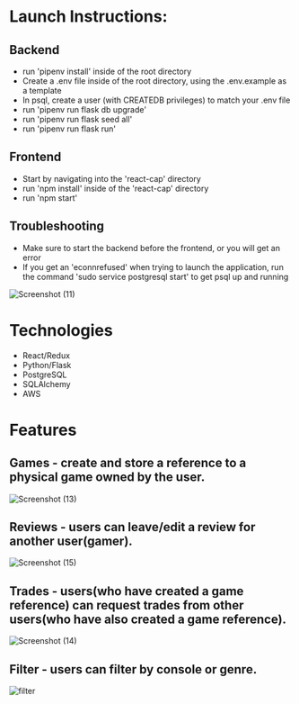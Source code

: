 # Launch Instructions:

## Backend
* run 'pipenv install' inside of the root directory
* Create a .env file inside of the root directory, using the .env.example as a template
* In psql, create a user (with CREATEDB privileges) to match your .env file
* run 'pipenv run flask db upgrade'
* run 'pipenv run flask seed all'
* run 'pipenv run flask run'

## Frontend
* Start by navigating into the 'react-cap' directory
* run 'npm install' inside of the 'react-cap' directory
* run 'npm start'

## Troubleshooting
* Make sure to start the backend before the frontend, or you will get an error
* If you get an 'econnrefused' when trying to launch the application, run the command 'sudo service postgresql start' to get psql up and running


![Screenshot (11)](https://user-images.githubusercontent.com/92146309/163052925-1b0d736f-4b20-4775-8edf-61b34ffa1067.png)



# Technologies
  * React/Redux
  * Python/Flask
  * PostgreSQL
  * SQLAlchemy
  * AWS

# Features

## Games - create and store a reference to a physical game owned by the user.

![Screenshot (13)](https://user-images.githubusercontent.com/92146309/163048927-c7579562-9e8b-4389-8b39-6054af4cee6d.png)


## Reviews - users can leave/edit a review for another user(gamer).

![Screenshot (15)](https://user-images.githubusercontent.com/92146309/163048966-7bc4125c-7622-4bed-95fc-e113628f0311.png)


## Trades - users(who have created a game reference) can request trades from other users(who have also created a game reference).

![Screenshot (14)](https://user-images.githubusercontent.com/92146309/163049037-904cef9b-5bf4-4989-bc88-2a98ec250b92.png)


## Filter - users can filter by console or genre.

![filter](https://user-images.githubusercontent.com/92146309/163049073-95e8c5b7-cb0e-4a29-8a6d-3e76874a97e7.png)

